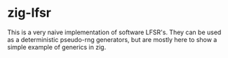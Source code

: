 # zig-lfsr

This is a very naive implementation of software LFSR's. They can be used as a deterministic pseudo-rng generators, but are mostly here to show a simple example of generics in zig.